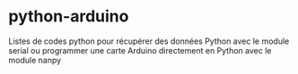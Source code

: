# python-arduino
Listes de codes python pour récupérer des données Python avec le module serial ou programmer une carte Arduino directement en Python avec le module nanpy
